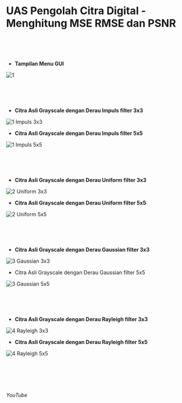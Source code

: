 # **UAS Pengolah Citra Digital - Menghitung MSE RMSE dan PSNR**<br/>
</br>
</br>
</br>

+ **Tampilan Menu GUI**

![1](https://user-images.githubusercontent.com/56438848/126280047-4648fda3-5690-46fb-a102-f5659bff7a51.JPG)

</br>
</br>
</br>

+ **Citra Asli Grayscale dengan Derau Impuls filter 3x3**

![1 Impuls 3x3](https://user-images.githubusercontent.com/56438848/126280057-47ed6bf3-654d-45c0-9651-79c48c6eebe6.JPG)

+ **Citra Asli Grayscale dengan Derau Impuls filter 5x5**

![1 Impuls 5x5](https://user-images.githubusercontent.com/56438848/126280064-0b7c979f-30a1-4b53-80dc-2e7f9247fe95.JPG)

</br>
</br>
</br>

+ **Citra Asli Grayscale dengan Derau Uniform  filter 3x3**

![2 Uniform 3x3](https://user-images.githubusercontent.com/56438848/126280076-1b714f87-0255-4914-acb3-7278431765ca.JPG)

+ **Citra Asli Grayscale dengan Derau Uniform  filter 5x5**

![2 Uniform 5x5](https://user-images.githubusercontent.com/56438848/126280085-8aa86589-c171-4503-899c-3e84ff6e7b4c.JPG)

</br>
</br>
</br>

+ **Citra Asli Grayscale dengan Derau Gaussian  filter 3x3**

![3 Gaussian 3x3](https://user-images.githubusercontent.com/56438848/126280096-3c9d1d99-12f6-4f15-b76a-00b0beaf5e25.JPG)

+ Citra Asli Grayscale dengan Derau Gaussian  filter 5x5

![3 Gaussian 5x5](https://user-images.githubusercontent.com/56438848/126280106-f96d9ee6-621d-4c65-9333-f51686c93b25.JPG)

</br>
</br>
</br>

+ **Citra Asli Grayscale dengan Derau Rayleigh  filter 3x3**

![4 Rayleigh 3x3](https://user-images.githubusercontent.com/56438848/126280139-093c6746-6ec2-43ae-b7da-15d62c2096e1.JPG)

+ **Citra Asli Grayscale dengan Derau Rayleigh  filter 5x5**

![4 Rayleigh 5x5](https://user-images.githubusercontent.com/56438848/126280149-80e8bb27-39e5-4a2e-a1b7-b145f6d00cc7.JPG)

</br>
</br>
</br>
</br>

_YouTube_

